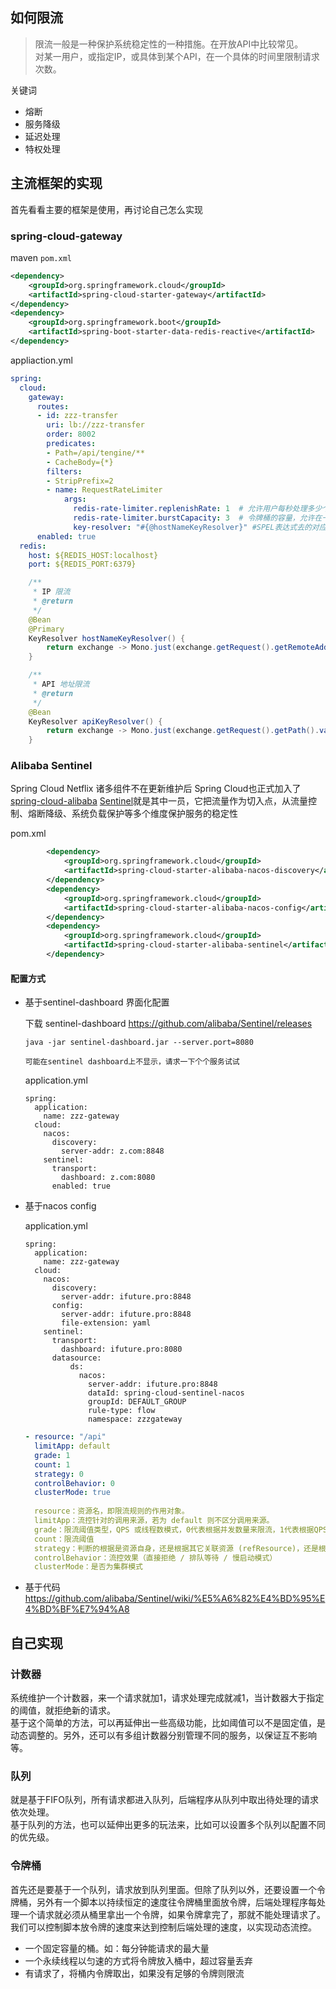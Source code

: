 如何限流
---------------
> 限流一般是一种保护系统稳定性的一种措施。在开放API中比较常见。  
对某一用户，或指定IP，或具体到某个API，在一个具体的时间里限制请求次数。

关键词
* 熔断
* 服务降级
* 延迟处理
* 特权处理

## 主流框架的实现
首先看看主要的框架是使用，再讨论自己怎么实现

### spring-cloud-gateway

maven `pom.xml`
```xml
<dependency>
    <groupId>org.springframework.cloud</groupId>
    <artifactId>spring-cloud-starter-gateway</artifactId>
</dependency>
<dependency>
    <groupId>org.springframework.boot</groupId>
    <artifactId>spring-boot-starter-data-redis-reactive</artifactId>
</dependency>
```
appliaction.yml
```yaml
spring:
  cloud:
    gateway:
      routes:
      - id: zzz-transfer
        uri: lb://zzz-transfer
        order: 8002
        predicates:
        - Path=/api/tengine/**
        - CacheBody={*}
        filters:
        - StripPrefix=2
        - name: RequestRateLimiter
            args:
              redis-rate-limiter.replenishRate: 1  # 允许用户每秒处理多少个请求
              redis-rate-limiter.burstCapacity: 3  # 令牌桶的容量，允许在一秒钟内完成的最大请求数
              key-resolver: "#{@hostNameKeyResolver}" #SPEL表达式去的对应的bean
      enabled: true
  redis:
    host: ${REDIS_HOST:localhost}
    port: ${REDIS_PORT:6379}

```

```java
    /**
     * IP 限流
     * @return
     */
    @Bean
    @Primary
    KeyResolver hostNameKeyResolver() {
        return exchange -> Mono.just(exchange.getRequest().getRemoteAddress().getHostName());
    }

    /**
     * API 地址限流
     * @return
     */
    @Bean
    KeyResolver apiKeyResolver() {
        return exchange -> Mono.just(exchange.getRequest().getPath().value());
    }
```


### Alibaba Sentinel
Spring Cloud Netflix 诸多组件不在更新维护后 Spring Cloud也正式加入了[spring-cloud-alibaba](https://spring.io/projects/spring-cloud-alibaba) 
[Sentinel](https://github.com/alibaba/spring-cloud-alibaba#components)就是其中一员，它把流量作为切入点，从流量控制、熔断降级、系统负载保护等多个维度保护服务的稳定性

pom.xml
```xml
        <dependency>
            <groupId>org.springframework.cloud</groupId>
            <artifactId>spring-cloud-starter-alibaba-nacos-discovery</artifactId>
        </dependency>
        <dependency>
            <groupId>org.springframework.cloud</groupId>
            <artifactId>spring-cloud-starter-alibaba-nacos-config</artifactId>
        </dependency>
        <dependency>
            <groupId>org.springframework.cloud</groupId>
            <artifactId>spring-cloud-starter-alibaba-sentinel</artifactId>
        </dependency>
```

#### 配置方式

* 基于sentinel-dashboard 界面化配置

    下载 sentinel-dashboard https://github.com/alibaba/Sentinel/releases
    ```shell
    java -jar sentinel-dashboard.jar --server.port=8080
    
    可能在sentinel dashboard上不显示，请求一下个个服务试试
    ```
    
    application.yml
    ```
    spring:
      application:
        name: zzz-gateway
      cloud:
        nacos:
          discovery:
            server-addr: z.com:8848
        sentinel:
          transport:
            dashboard: z.com:8080
          enabled: true
    ```
* 基于nacos config

    application.yml
    ```
    spring:
      application:
        name: zzz-gateway
      cloud:
        nacos:
          discovery:
            server-addr: ifuture.pro:8848
          config:
            server-addr: ifuture.pro:8848
            file-extension: yaml
        sentinel:
          transport:
            dashboard: ifuture.pro:8080
          datasource:
              ds:
                nacos:
                  server-addr: ifuture.pro:8848
                  dataId: spring-cloud-sentinel-nacos
                  groupId: DEFAULT_GROUP
                  rule-type: flow
                  namespace: zzzgateway
    ```  
    
    ```yaml
    - resource: "/api"
      limitApp: default
      grade: 1
      count: 1
      strategy: 0
      controlBehavior: 0
      clusterMode: true
      
      resource：资源名，即限流规则的作用对象。
      limitApp：流控针对的调用来源，若为 default 则不区分调用来源。
      grade：限流阈值类型，QPS 或线程数模式，0代表根据并发数量来限流，1代表根据QPS来进行流量控制。
      count：限流阈值
      strategy：判断的根据是资源自身，还是根据其它关联资源 (refResource)，还是根据链路入口
      controlBehavior：流控效果（直接拒绝 / 排队等待 / 慢启动模式）
      clusterMode：是否为集群模式
    ```  
* 基于代码
    https://github.com/alibaba/Sentinel/wiki/%E5%A6%82%E4%BD%95%E4%BD%BF%E7%94%A8
    
    
    
## 自己实现

### 计数器
系统维护一个计数器，来一个请求就加1，请求处理完成就减1，当计数器大于指定的阈值，就拒绝新的请求。  
基于这个简单的方法，可以再延伸出一些高级功能，比如阈值可以不是固定值，是动态调整的。另外，还可以有多组计数器分别管理不同的服务，以保证互不影响等。

### 队列
就是基于FIFO队列，所有请求都进入队列，后端程序从队列中取出待处理的请求依次处理。  
基于队列的方法，也可以延伸出更多的玩法来，比如可以设置多个队列以配置不同的优先级。

### **令牌桶**
首先还是要基于一个队列，请求放到队列里面。但除了队列以外，还要设置一个令牌桶，另外有一个脚本以持续恒定的速度往令牌桶里面放令牌，后端处理程序每处理一个请求就必须从桶里拿出一个令牌，如果令牌拿完了，那就不能处理请求了。我们可以控制脚本放令牌的速度来达到控制后端处理的速度，以实现动态流控。
* 一个固定容量的桶。如：每分钟能请求的最大量
* 一个永续线程以匀速的方式将令牌放入桶中，超过容量丢弃
* 有请求了，将桶内令牌取出，如果没有足够的令牌则限流
